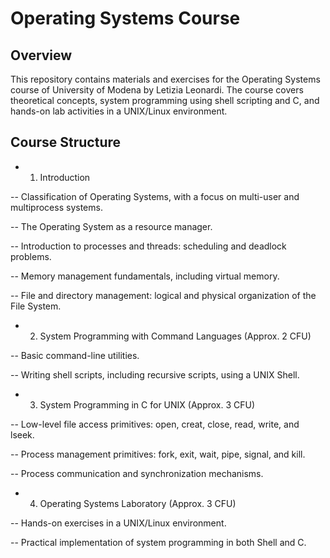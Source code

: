 # Operating Systems Course

## Overview

This repository contains materials and exercises for the Operating Systems course of University of Modena by Letizia Leonardi. The course covers theoretical concepts, system programming using shell scripting and C, and hands-on lab activities in a UNIX/Linux environment.

## Course Structure

- 1. Introduction

-- Classification of Operating Systems, with a focus on multi-user and multiprocess systems.

-- The Operating System as a resource manager.

-- Introduction to processes and threads: scheduling and deadlock problems.

-- Memory management fundamentals, including virtual memory.

-- File and directory management: logical and physical organization of the File System.

- 2. System Programming with Command Languages (Approx. 2 CFU)

-- Basic command-line utilities.

-- Writing shell scripts, including recursive scripts, using a UNIX Shell.

- 3. System Programming in C for UNIX (Approx. 3 CFU)

-- Low-level file access primitives: open, creat, close, read, write, and lseek.

-- Process management primitives: fork, exit, wait, pipe, signal, and kill.

-- Process communication and synchronization mechanisms.

- 4. Operating Systems Laboratory (Approx. 3 CFU)

-- Hands-on exercises in a UNIX/Linux environment.

-- Practical implementation of system programming in both Shell and C.


